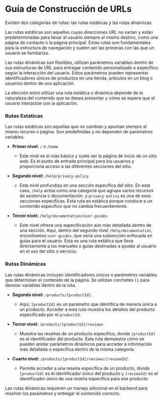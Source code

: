 # Guía de Construcción de URLs

Existen dos categorías de rutas: las rutas estáticas y las rutas dinámicas. 

Las rutas estáticas son aquellas cuyas direcciones URL no varían y están predeterminadas para llevar al usuario siempre al mismo destino, como una página de contacto o la página principal. Estas rutas son fundamentales para la estructura de navegación y suelen ser las primeras con las que un usuario se familiariza. 

Las rutas dinámicas son flexibles, utilizan parámetros variables dentro de sus estructuras de URL para entregar contenido personalizado o específico según la interacción del usuario. Estos parámetros pueden representar identificadores únicos de productos en una tienda, artículos en un blog o usuarios dentro de una aplicación. 

La elección entre utilizar una ruta estática o dinámica depende de la naturaleza del contenido que se desea presentar y cómo se espera que el usuario interactúe con la aplicación.

### Rutas Estáticas

Las rutas estáticas son aquellas que no cambian y apuntan siempre al mismo recurso o página. Son predefinidas y no dependen de parámetros variables.

- **Primer nivel:** `/` o `/home`
    - Este nivel es el más básico y suele ser la página de inicio de un sitio web. Es el punto de entrada principal para los usuarios y proporciona acceso a las diferentes secciones del sitio.

- **Segundo nivel:** `/help/privacy-policy`
    - Este nivel profundiza en una sección específica del sitio. En este caso, `/help` actúa como una categoría que agrupa varios recursos de asistencia o documentación, y `privacy-policy` es una de esas secciones específicas. Esta ruta es estática porque conduce a un contenido específico que no cambia frecuentemente.
    
- **Tercer nivel:** `/help/documentation/user-guides`
    - Este nivel ofrece una especificación aún más detallada dentro de una sección. Aquí, dentro del segundo nivel `/help/documentation`, encontramos `user-guides`, que sería una subsección enfocada en guías para el usuario. Esta es una ruta estática que lleva directamente a los manuales o guías destinadas a ayudar al usuario en el uso del sitio o servicio.

### Rutas Dinámicas

Las rutas dinámicas incluyen identificadores únicos o parámetros variables que determinan el contenido de la página. Se utilizan corchetes `[]` para denotar variables dentro de la ruta.

- **Segundo nivel:** `/products/[productId]`.
	- Aquí, `[productId]` es un parámetro que identifica de manera única a un producto. Acceder a esta ruta muestra los detalles del producto especificado por el `productId`.
    
- **Tercer nivel:** `/products/[productId]/reviews` 
	- Muestra las reseñas de un producto específico, donde `[productId]` es el identificador del producto. Esta ruta demuestra cómo se pueden anidar parámetros dinámicos para acceder a información más detallada o específica dentro de la misma categoría.
- **Cuarto nivel:** `/products/[productId]/reviews/[reviewId]`.
	- Permite acceder a una reseña específica de un producto, donde `[productId]` es el identificador único del producto y `[reviewId]` es el identificador único de una reseña específica para ese producto. 

Las rutas dinámicas requieren un manejo adicional en el backend para resolver los parámetros y entregar el contenido correcto.